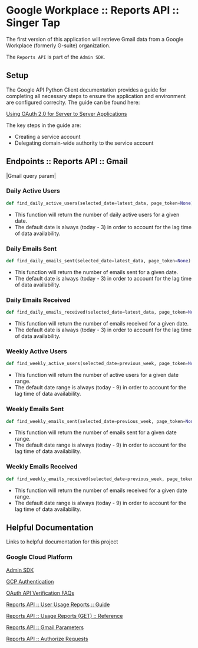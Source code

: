 # Google Workplace :: Reports API :: Singer Tap

The first version of this application will retrieve Gmail data from a Google Workplace (formerly G-suite) organization.

The `Reports API` is part of the `Admin SDK`.

## Setup

The Google API Python Client documentation provides a guide for completing all necessary steps to ensure the application and environment are configured correclty. The guide can be found here:

[Using OAuth 2.0 for Server to Server Applications](https://github.com/googleapis/google-api-python-client/blob/master/docs/oauth-server.md)

The key steps in the guide are:

- Creating a service account
- Delegating domain-wide authority to the service account

## Endpoints :: Reports API :: Gmail

|Gmail query param|

### Daily Active Users

```python
def find_daily_active_users(selected_date=latest_data, page_token=None)
```

- This function will return the number of daily active users for a given date.
- The default date is always (today - 3) in order to account for the lag time of data availability.

### Daily Emails Sent

```python
def find_daily_emails_sent(selected_date=latest_data, page_token=None)
```

- This function will return the number of emails sent for a given date.
- The default date is always (today - 3) in order to account for the lag time of data availability.

### Daily Emails Received

```python
def find_daily_emails_received(selected_date=latest_data, page_token=None)
```

- This function will return the number of emails received for a given date.
- The default date is always (today - 3) in order to account for the lag time of data availability.

### Weekly Active Users

```python
def find_weekly_active_users(selected_date=previous_week, page_token=None)
```

- This function will return the number of active users for a given date range.
- The default date range is always (today - 9) in order to account for the lag time of data availability.

### Weekly Emails Sent

```python
def find_weekly_emails_sent(selected_date=previous_week, page_token=None)
```

- This function will return the number of emails sent for a given date range.
- The default date range is always (today - 9) in order to account for the lag time of data availability.

### Weekly Emails Received

```python
def find_weekly_emails_received(selected_date=previous_week, page_token=None)
```

- This function will return the number of emails received for a given date range.
- The default date range is always (today - 9) in order to account for the lag time of data availability.

## Helpful Documentation

Links to helpful documentation for this project

### Google Cloud Platform

[Admin SDK](https://developers.google.com/admin-sdk)

[GCP Authentication](https://cloud.google.com/docs/authentication)

[OAuth API Verification FAQs](https://support.google.com/cloud/answer/9110914)

[Reports API :: User Usage Reports :: Guide](https://developers.google.com/admin-sdk/reports/v1/guides/manage-usage-users)

[Reports API :: Usage Reports (GET) :: Reference](https://developers.google.com/admin-sdk/reports/v1/reference/userUsageReport/get)

[Reports API :: Gmail Parameters](https://developers.google.com/admin-sdk/reports/v1/appendix/usage/user/gmail)

[Reports API :: Authorize Requests](https://developers.google.com/admin-sdk/reports/v1/guides/authorizing)
